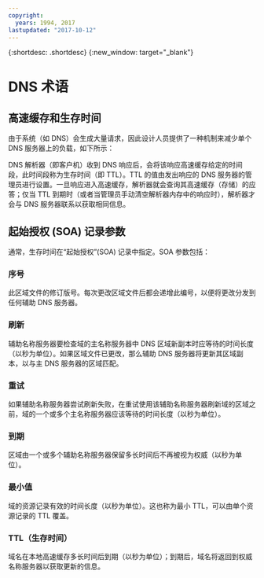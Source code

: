 ```yaml
---
copyright:
  years: 1994, 2017
lastupdated: "2017-10-12"
---
```


{:shortdesc: .shortdesc}
{:new_window: target="_blank"}

# DNS 术语

## 高速缓存和生存时间

由于系统（如 DNS）会生成大量请求，因此设计人员提供了一种机制来减少单个 DNS 服务器上的负载，如下所示：

DNS 解析器（即客户机）收到 DNS 响应后，会将该响应高速缓存给定的时间段，此时间段称为生存时间（即 TTL）。TTL 的值由发出响应的 DNS 服务器的管理员进行设置。一旦响应进入高速缓存，解析器就会查询其高速缓存（存储）的应答；仅当 TTL 到期时（或者当管理员手动清空解析器内存中的响应时），解析器才会与 DNS 服务器联系以获取相同信息。

## 起始授权 (SOA) 记录参数

通常，生存时间在“起始授权”(SOA) 记录中指定。SOA 参数包括：

### 序号

此区域文件的修订版号。每次更改区域文件后都会递增此编号，以便将更改分发到任何辅助 DNS 服务器。

### 刷新

辅助名称服务器要检查域的主名称服务器中 DNS 区域新副本时应等待的时间长度（以秒为单位）。如果区域文件已更改，那么辅助 DNS 服务器将更新其区域副本，以与主 DNS 服务器的区域匹配。

### 重试

如果辅助名称服务器尝试刷新失败，在重试使用该辅助名称服务器刷新域的区域之前，域的一个或多个主名称服务器应该等待的时间长度（以秒为单位）。

### 到期

区域由一个或多个辅助名称服务器保留多长时间后不再被视为权威（以秒为单位）。

### 最小值

域的资源记录有效的时间长度（以秒为单位）。这也称为最小 TTL，可以由单个资源记录的 TTL 覆盖。

### TTL（生存时间）

域名在本地高速缓存多长时间后到期（以秒为单位）；到期后，域名将返回到权威名称服务器以获取更新的信息。
